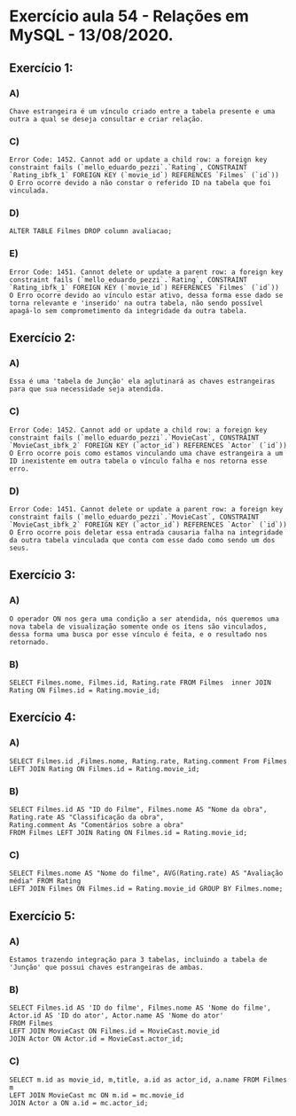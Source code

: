 # Exercício aula 54 - Relações em MySQL - 13/08/2020.


## Exercício 1:

### A)
    Chave estrangeira é um vínculo criado entre a tabela presente e uma outra a qual se deseja consultar e criar relação.

### C)
    Error Code: 1452. Cannot add or update a child row: a foreign key constraint fails (`mello_eduardo_pezzi`.`Rating`, CONSTRAINT `Rating_ibfk_1` FOREIGN KEY (`movie_id`) REFERENCES `Filmes` (`id`))
    O Erro ocorre devido a não constar o referido ID na tabela que foi vinculada.

### D)
    ALTER TABLE Filmes DROP column avaliacao;

### E)
    Error Code: 1451. Cannot delete or update a parent row: a foreign key constraint fails (`mello_eduardo_pezzi`.`Rating`, CONSTRAINT `Rating_ibfk_1` FOREIGN KEY (`movie_id`) REFERENCES `Filmes` (`id`))
    O Erro ocorre devido ao vínculo estar ativo, dessa forma esse dado se torna relevante e 'inserido' na outra tabela, não sendo possível apagá-lo sem comprometimento da integridade da outra tabela.


## Exercício 2:

### A)
    Essa é uma 'tabela de Junção' ela aglutinará as chaves estrangeiras para que sua necessidade seja atendida.

### C)
    Error Code: 1452. Cannot add or update a child row: a foreign key constraint fails (`mello_eduardo_pezzi`.`MovieCast`, CONSTRAINT `MovieCast_ibfk_2` FOREIGN KEY (`actor_id`) REFERENCES `Actor` (`id`))
    O Erro ocorre pois como estamos vinculando uma chave estrangeira a um ID inexistente em outra tabela o vínculo falha e nos retorna esse erro.

### D)
    Error Code: 1451. Cannot delete or update a parent row: a foreign key constraint fails (`mello_eduardo_pezzi`.`MovieCast`, CONSTRAINT `MovieCast_ibfk_2` FOREIGN KEY (`actor_id`) REFERENCES `Actor` (`id`))
    O Erro ocorre pois deletar essa entrada causaria falha na integridade da outra tabela vinculada que conta com esse dado como sendo um dos seus.


## Exercício 3:

### A)
    O operador ON nos gera uma condição a ser atendida, nós queremos uma nova tabela de visualização somente onde os ítens são vinculados, dessa forma uma busca por esse vínculo é feita, e o resultado nos retornado.

### B)
    SELECT Filmes.nome, Filmes.id, Rating.rate FROM Filmes  inner JOIN Rating ON Filmes.id = Rating.movie_id;

## Exercício 4:

### A)
    SELECT Filmes.id ,Filmes.nome, Rating.rate, Rating.comment From Filmes
    LEFT JOIN Rating ON Filmes.id = Rating.movie_id;

### B)
    SELECT Filmes.id AS "ID do Filme", Filmes.nome AS "Nome da obra", 
    Rating.rate AS "Classificação da obra",
    Rating.comment As "Comentários sobre a obra" 
    FROM Filmes LEFT JOIN Rating ON Filmes.id = Rating.movie_id;

### C)
    SELECT Filmes.nome AS "Nome do filme", AVG(Rating.rate) AS "Avaliação média" FROM Rating
    LEFT JOIN Filmes ON Filmes.id = Rating.movie_id GROUP BY Filmes.nome;

## Exercício 5:

### A)
    Estamos trazendo integração para 3 tabelas, incluindo a tabela de 'Junção' que possui chaves estrangeiras de ambas.

### B)
    SELECT Filmes.id AS 'ID do filme', Filmes.nome AS 'Nome do filme', 
    Actor.id AS 'ID do ator', Actor.name AS 'Nome do ator'
    FROM Filmes
    LEFT JOIN MovieCast ON Filmes.id = MovieCast.movie_id
    JOIN Actor ON Actor.id = MovieCast.actor_id;

### C)
    SELECT m.id as movie_id, m,title, a.id as actor_id, a.name FROM Filmes m
    LEFT JOIN MovieCast mc ON m.id = mc.movie_id
    JOIN Actor a ON a.id = mc.actor_id;
